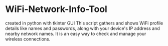 # WiFi-Network-Info-Tool
created in python with tkinter GUI
This script gathers and shows WiFi profile details like names and passwords, along with your device's IP address and nearby network names. 
It is an easy way to check and manage your wireless connections.
